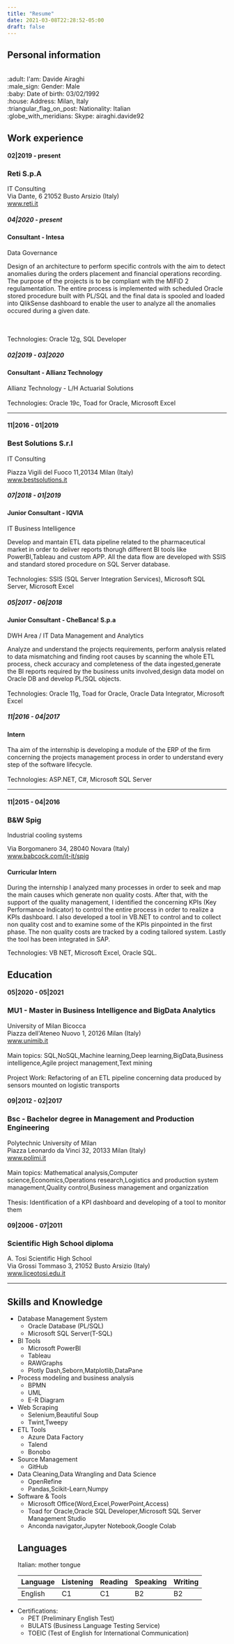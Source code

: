 ```yaml
---
title: "Resume"
date: 2021-03-08T22:28:52-05:00
draft: false
---
```


<h2>Personal information</h2>
<br>:adult: I'am: Davide Airaghi
<br>:male_sign: Gender: Male
<br>:baby: Date of birth: 03/02/1992
<br>:house: Address: Milan, Italy
<br>:triangular_flag_on_post: Nationality: Italian
<br>:globe_with_meridians: Skype: airaghi.davide92

<h2>Work experience</h2>


<h4>02|2019 - present</h4>
<h3>Reti S.p.A</h3>
IT Consulting
<br>Via Dante, 6 21052 Busto Arsizio (Italy)
<br><a href="https://www.reti.it/">www.reti.it</a>

<h5>04|2020 - present</h5>
<h4>Consultant - Intesa</h4>
Data Governance

Design of an architecture to perform specific controls with the aim to detect anomalies during the orders placement and financial operations recording. The purpose of the projects is to be compliant with the MIFID 2 regulamentation.
The entire process is implemented with scheduled Oracle stored procedure built with PL/SQL and the final data is spooled and loaded into QlikSense dashboard to enable the user to analyze all the anomalies occured during a given date.

<br>
<br>Technologies: Oracle 12g, SQL Developer

<h5>02|2019 - 03|2020</h5>
<h4>Consultant - Allianz Technology</h4>
Allianz Technology - L/H Actuarial Solutions


<br>
<br>Technologies: Oracle 19c, Toad for Oracle, Microsoft Excel

---

<h4>11|2016 - 01|2019</h4>
<h3>Best Solutions S.r.l</h3>
IT Consulting

Piazza Vigili del Fuoco 11,20134 Milan (Italy)
<br><a href="https://www.bestsolutions.it/">www.bestsolutions.it</a>

<h5>07|2018 - 01|2019</h5>
<h4>Junior Consultant - IQVIA</h4>
IT Business Intelligence

Develop and mantain ETL data pipeline related to the pharmaceutical market in order to deliver reports thorugh different BI tools like PowerBI,Tableau and custom APP.
All the data flow are developed with SSIS and standard stored procedure on SQL Server database.
<br>
<br>Technologies: SSIS (SQL Server Integration Services), Microsoft SQL Server, Microsoft Excel

<h5>05|2017 - 06|2018</h5>
<h4>Junior Consultant - CheBanca! S.p.a</h4>
DWH Area / IT Data Management and Analytics

Analyze and understand the projects requirements, perform analysis related to data mismatching and finding root causes by scanning the whole ETL process, check accuracy and completeness of the data ingested,generate the BI reports required by the business units involved,design data model on Oracle DB and develop PL/SQL objects.
<br>
<br>Technologies: Oracle 11g, Toad for Oracle, Oracle Data Integrator, Microsoft Excel

<h5>11|2016 - 04|2017</h5>
<h4>Intern</h4>
Tha aim of the internship is developing a module of the ERP of the firm concerning the projects management process in order to understand every step of the software lifecycle. 
<br>
<br>Technologies: ASP.NET, C#, Microsoft SQL Server

---
<h4>11|2015 - 04|2016</h4>
<h3>B&W Spig</h3>
Industrial cooling systems

Via Borgomanero 34, 28040 Novara (Italy)
<br><a href="https://www.babcock.com/it-it/spig">www.babcock.com/it-it/spig</a>

<h4>Curricular Intern</h4>
During the internship I analyzed many processes in order to seek and map the main causes which generate non quality costs. After that, with the support of the quality management, I identified the concerning KPIs (Key Performance Indicator) to control the entire process in order to realize a KPIs dashboard. I also developed a tool in VB.NET to control and to collect non quality cost and to examine some of the KPIs pinpointed in the first phase. The non quality costs are tracked by a coding tailored system. Lastly the tool has been integrated in SAP.

Technologies: VB NET, Microsoft Excel, Oracle SQL.

<h2>Education</h2>

<h4>05|2020 - 05|2021</h4>
<h3>MU1 - Master in Business Intelligence and BigData Analytics</h3>
University of Milan Bicocca
<br>Piazza dell'Ateneo Nuovo 1, 20126 Milan (Italy)
<br><a href="https://www.unimib.it">www.unimib.it</a>
<br>
<br>Main topics: SQL,NoSQL,Machine learning,Deep learning,BigData,Business intelligence,Agile project management,Text mining
<br>
<br>Project Work: Refactoring of an ETL pipeline concerning data produced by sensors mounted on logistic transports

<h4>09|2012 - 02|2017</h4>
<h3>Bsc - Bachelor degree in Management and Production Engineering</h3>
Polytechnic University of Milan
<br>Piazza Leonardo da Vinci 32, 20133 Milan (Italy)
<br><a href="https://www.polimi.it">www.polimi.it</a>
<br>
<br>Main topics: Mathematical analysis,Computer science,Economics,Operations research,Logistics and production system management,Quality control,Business management and organizzation
<br>
<br>Thesis: Identification of a KPI dashboard and developing of a tool to monitor them

<h4>09|2006 - 07|2011</h4>
<h3>Scientific High School diploma</h3>
A. Tosi Scientific High School
<br>Via Grossi Tommaso 3, 21052 Busto Arsizio (Italy)
<br><a href="https://www.liceotosi.edu.it/">www.liceotosi.edu.it</a>

---
<h2>Skills and Knowledge</h2>
<ul>
<li>Database Management System
<ul>
<li>Oracle Database (PL/SQL)</li>
<li>Microsoft SQL Server(T-SQL)</li>
</ul></li>
<li>BI Tools
<ul>
<li>Microsoft PowerBI</li>
<li>Tableau</li>
<li>RAWGraphs</li>
<li>Plotly Dash,Seborn,Matplotlib,DataPane</li>
</ul></li>
<li>Process modeling and business analysis
<ul>
<li>BPMN</li>
<li>UML</li>
<li>E-R Diagram</li>
</ul></li>  
<li>Web Scraping
<ul>
<li>Selenium,Beautiful Soup</li>
<li>Twint,Tweepy</li>
</ul></li>
<li>ETL Tools
<ul>
<li>Azure Data Factory</li>
<li>Talend</li>
<li>Bonobo</li>
</ul></li>
<li>Source Management
<ul>
<li>GitHub</li>
</ul></li>
<li>Data Cleaning,Data Wrangling and Data Science
<ul>
<li>OpenRefine</li>
<li>Pandas,Scikit-Learn,Numpy</li>
</ul></li>
<li>Software & Tools
<ul>
<li>Microsoft Office(Word,Excel,PowerPoint,Access)</li>
<li>Toad for Oracle,Oracle SQL Developer,Microsoft SQL Server Management Studio</li>
<li>Anconda navigator,Jupyter Notebook,Google Colab</li>
</ul></li>
 
<h2>Languages</h2>
 
Italian: mother tongue
  
| Language | Listening | Reading | Speaking | Writing |
| --- | ----------- | ----------- | ----------- | ----------- |
| English | C1 | C1 | B2 | B2 |

<li>Certifications:
<ul>
<li>PET (Preliminary English Test)</li>
<li>BULATS (Business Language Testing Service)</li>
<li>TOEIC (Test of English for International Communication)</li>
</ul></li>
